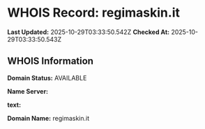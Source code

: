 # WHOIS Record: regimaskin.it

**Last Updated:** 2025-10-29T03:33:50.542Z
**Checked At:** 2025-10-29T03:33:50.543Z

## WHOIS Information

**Domain Status:** AVAILABLE

**Name Server:** 

**text:** 

**Domain Name:** regimaskin.it

